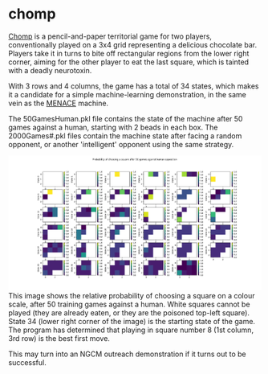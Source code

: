 # chomp

[Chomp](http://www.papg.com/show?3AEA) is a pencil-and-paper territorial game for two players, conventionally played on a 3x4 grid representing a delicious chocolate bar. Players take it in turns to bite off rectangular regions from the lower right corner, aiming for the other player to eat the last square, which is tainted with a deadly neurotoxin.

With 3 rows and 4 columns, the game has a total of 34 states, which makes it a candidate for a simple machine-learning demonstration, in the same vein as the [MENACE](https://github.com/mscroggs/MENACE) machine.

The 50GamesHuman.pkl file contains the state of the machine after 50 games against a human, starting with 2 beads in each box. The 2000Games#.pkl files contain the machine state after facing a random opponent, or another 'intelligent' opponent using the same strategy.

![State transition probability diagram](ProbChooseSquareHuman.png)
This image shows the relative probability of choosing a square on a colour scale, after 50 training games against a human. White squares cannot be played (they are already eaten, or they are the poisoned top-left square). State 34 (lower right corner of the image) is the starting state of the game. The program has determined that playing in square number 8 (1st column, 3rd row) is the best first move.

This may turn into an NGCM outreach demonstration if it turns out to be successful.
